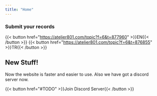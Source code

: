 ```yaml
---
title: "Home"
---
```


### Submit your records

{{< button href="https://atelier801.com/topic?f=6&t=877960" >}}EN{{< /button >}}
{{< button href="https://atelier801.com/topic?f=6&t=876855" >}}TR{{< /button >}}

## New Stuff!

Now the website is faster and easier to use. Also we have got a discord server now.

{{< button href="#TODO" >}}Join Discord Server{{< /button >}}
